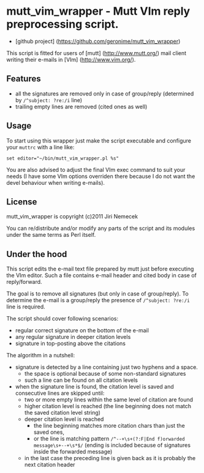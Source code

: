 # mutt_vim_wrapper - Mutt VIm reply preprocessing script.

+ [github project] (https://github.com/geronime/mutt_vim_wrapper)

This script is fitted for users of [mutt] (http://www.mutt.org/)
mail client writing their e-mails in [VIm] (http://www.vim.org/).

## Features

+ all the signatures are removed only in case of group/reply
  (determined by `/^subject: ?re:/i` line)
+ trailing empty lines are removed (cited ones as well)

## Usage

To start using this wrapper just make the script executable and configure
your `muttrc` with a line like:

    set editor="~/bin/mutt_vim_wrapper.pl %s"

You are also advised to adjust the final VIm exec command to suit your needs
(I have some VIm options overriden there because I do not want the devel
behaviour when writing e-mails).

## License

mutt_vim_wrapper is copyright (c)2011 Jiri Nemecek

You can re/distribute and/or modify any parts of the script and its modules
under the same terms as Perl itself.

## Under the hood

This script edits the e-mail text file prepared by mutt just before executing
the VIm editor. Such a file contains e-mail header and cited body in case
of reply/forward.

The goal is to remove all signatures (but only in case of group/reply).
To determine the e-mail is a group/reply the presence of `/^subject: ?re:/i`
line is required.

The script should cover following scenarios:

  + regular correct signature on the bottom of the e-mail
  + any regular signature in deeper citation levels
  + signature in top-posting above the citations

The algorithm in a nutshell:

  + signature is detected by a line containing just two hyphens and a space.
    + the space is optional because of some non-standard signatures
    + such a line can be found on all citation levels
  + when the signature line is found, the citation level is saved and
    consecutive lines are skipped until:
    + two or more empty lines within the same level of citation are found
    + higher citation level is reached
      (the line beginning does not match the saved citation level string)
    + deeper citation level is reached
      + the line beginning matches more citation chars than just the saved ones,
      + or the line is matching pattern
        `/^--+\s+(?:F|End f)orwarded message\s+--+\s*$/`
        (ending is included because of signatures inside the forwarded message)
    + in the last case the preceding line is given back as it is probably
      the next citation header

